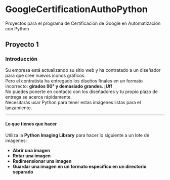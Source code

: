 # GoogleCertificationAuthoPython
Proyectos para el programa de Certificación de Google en Automatización con Python

## Proyecto 1

### Introducción

Su empresa está actualizando su sitio web y ha contratado a un diseñador para que cree nuevos iconos gráficos.  
Pero el contratista ha entregado los diseños finales en un formato incorrecto: **girados 90° y demasiado grandes. ¡Uf!**  
No puedes ponerte en contacto con los diseñadores y tu propio plazo de entrega se acerca rápidamente.  
Necesitarás usar Python para tener estas imágenes listas para el lanzamiento.

---

#### Lo que tienes que hacer

Utiliza la **Python Imaging Library** para hacer lo siguiente a un lote de imágenes:

- **Abrir una imagen**
- **Rotar una imagen**
- **Redimensionar una imagen**
- **Guardar una imagen en un formato específico en un directorio separado**
